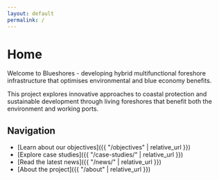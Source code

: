 ```yaml
---
layout: default
permalink: /
---
```


# Home

<div class="home-waves">
  <div class="wave"></div>
  <div class="wave"></div>
  <div class="wave"></div>
</div>

Welcome to Blueshores - developing hybrid multifunctional foreshore infrastructure that optimises environmental and blue economy benefits.

This project explores innovative approaches to coastal protection and sustainable development through living foreshores that benefit both the environment and working ports.

## Navigation

- [Learn about our objectives]({{ "/objectives" | relative_url }})
- [Explore case studies]({{ "/case-studies/" | relative_url }})
- [Read the latest news]({{ "/news/" | relative_url }})
- [About the project]({{ "/about" | relative_url }})